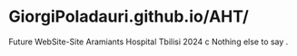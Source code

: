 # GiorgiPoladauri.github.io/AHT/
Future WebSite-Site 
Aramiants Hospital Tbilisi 2024 c 
Nothing else to say .

